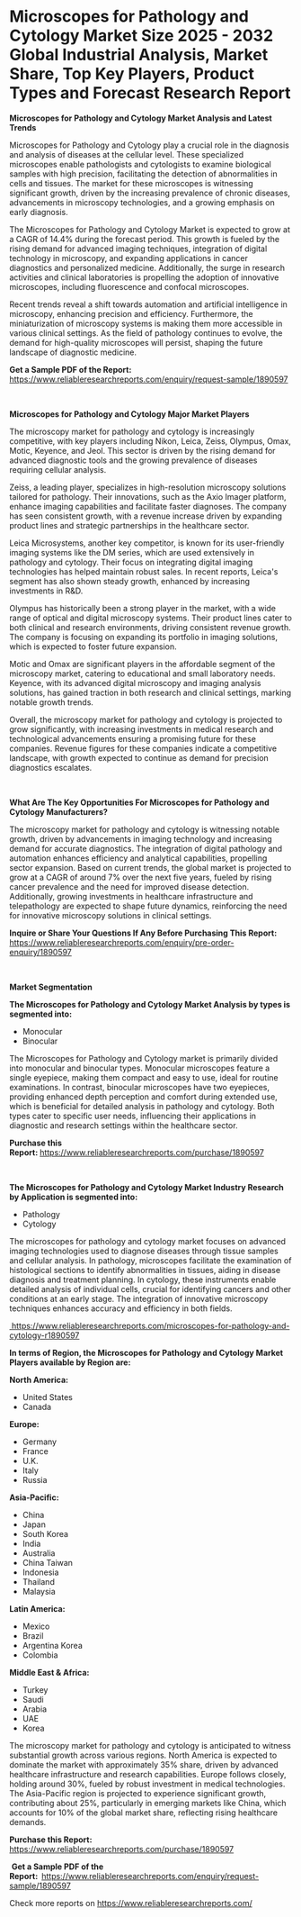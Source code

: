 <p><h1>Microscopes for Pathology and Cytology Market Size 2025 - 2032 Global Industrial Analysis, Market Share, Top Key Players, Product Types and Forecast Research Report</h1></p><p><strong>Microscopes for Pathology and Cytology Market Analysis and Latest Trends</strong></p>
<p><p>Microscopes for Pathology and Cytology play a crucial role in the diagnosis and analysis of diseases at the cellular level. These specialized microscopes enable pathologists and cytologists to examine biological samples with high precision, facilitating the detection of abnormalities in cells and tissues. The market for these microscopes is witnessing significant growth, driven by the increasing prevalence of chronic diseases, advancements in microscopy technologies, and a growing emphasis on early diagnosis.</p><p>The Microscopes for Pathology and Cytology Market is expected to grow at a CAGR of 14.4% during the forecast period. This growth is fueled by the rising demand for advanced imaging techniques, integration of digital technology in microscopy, and expanding applications in cancer diagnostics and personalized medicine. Additionally, the surge in research activities and clinical laboratories is propelling the adoption of innovative microscopes, including fluorescence and confocal microscopes.</p><p>Recent trends reveal a shift towards automation and artificial intelligence in microscopy, enhancing precision and efficiency. Furthermore, the miniaturization of microscopy systems is making them more accessible in various clinical settings. As the field of pathology continues to evolve, the demand for high-quality microscopes will persist, shaping the future landscape of diagnostic medicine.</p></p>
<p><strong>Get a Sample PDF of the Report:&nbsp;</strong> <a href="https://www.reliableresearchreports.com/enquiry/request-sample/1890597?utm_campaign=3360&utm_medium=2&utm_source=Github&utm_content=ia&utm_term=07042025&utm_id=microscopes-for-pathology-and-cytology">https://www.reliableresearchreports.com/enquiry/request-sample/1890597</a></p>
<p>&nbsp;</p>
<p><strong>Microscopes for Pathology and Cytology Major Market Players</strong></p>
<p><p>The microscopy market for pathology and cytology is increasingly competitive, with key players including Nikon, Leica, Zeiss, Olympus, Omax, Motic, Keyence, and Jeol. This sector is driven by the rising demand for advanced diagnostic tools and the growing prevalence of diseases requiring cellular analysis.</p><p>Zeiss, a leading player, specializes in high-resolution microscopy solutions tailored for pathology. Their innovations, such as the Axio Imager platform, enhance imaging capabilities and facilitate faster diagnoses. The company has seen consistent growth, with a revenue increase driven by expanding product lines and strategic partnerships in the healthcare sector.</p><p>Leica Microsystems, another key competitor, is known for its user-friendly imaging systems like the DM series, which are used extensively in pathology and cytology. Their focus on integrating digital imaging technologies has helped maintain robust sales. In recent reports, Leica's segment has also shown steady growth, enhanced by increasing investments in R&D.</p><p>Olympus has historically been a strong player in the market, with a wide range of optical and digital microscopy systems. Their product lines cater to both clinical and research environments, driving consistent revenue growth. The company is focusing on expanding its portfolio in imaging solutions, which is expected to foster future expansion.</p><p>Motic and Omax are significant players in the affordable segment of the microscopy market, catering to educational and small laboratory needs. Keyence, with its advanced digital microscopy and imaging analysis solutions, has gained traction in both research and clinical settings, marking notable growth trends.</p><p>Overall, the microscopy market for pathology and cytology is projected to grow significantly, with increasing investments in medical research and technological advancements ensuring a promising future for these companies. Revenue figures for these companies indicate a competitive landscape, with growth expected to continue as demand for precision diagnostics escalates.</p></p>
<p>&nbsp;</p>
<p><strong>What Are The Key Opportunities For Microscopes for Pathology and Cytology Manufacturers?</strong></p>
<p><p>The microscopy market for pathology and cytology is witnessing notable growth, driven by advancements in imaging technology and increasing demand for accurate diagnostics. The integration of digital pathology and automation enhances efficiency and analytical capabilities, propelling sector expansion. Based on current trends, the global market is projected to grow at a CAGR of around 7% over the next five years, fueled by rising cancer prevalence and the need for improved disease detection. Additionally, growing investments in healthcare infrastructure and telepathology are expected to shape future dynamics, reinforcing the need for innovative microscopy solutions in clinical settings.</p></p>
<p><strong>Inquire or Share Your Questions If Any Before Purchasing This Report:</strong> <a href="https://www.reliableresearchreports.com/enquiry/pre-order-enquiry/1890597?utm_campaign=3360&utm_medium=2&utm_source=Github&utm_content=ia&utm_term=07042025&utm_id=microscopes-for-pathology-and-cytology">https://www.reliableresearchreports.com/enquiry/pre-order-enquiry/1890597</a></p>
<p>&nbsp;</p>
<p><strong>Market Segmentation</strong></p>
<p><strong>The Microscopes for Pathology and Cytology Market Analysis by types is segmented into:</strong></p>
<p><ul><li>Monocular</li><li>Binocular</li></ul></p>
<p><p>The Microscopes for Pathology and Cytology market is primarily divided into monocular and binocular types. Monocular microscopes feature a single eyepiece, making them compact and easy to use, ideal for routine examinations. In contrast, binocular microscopes have two eyepieces, providing enhanced depth perception and comfort during extended use, which is beneficial for detailed analysis in pathology and cytology. Both types cater to specific user needs, influencing their applications in diagnostic and research settings within the healthcare sector.</p></p>
<p><strong>Purchase this Report:&nbsp;</strong><a href="https://www.reliableresearchreports.com/purchase/1890597?utm_campaign=3360&utm_medium=2&utm_source=Github&utm_content=ia&utm_term=07042025&utm_id=microscopes-for-pathology-and-cytology">https://www.reliableresearchreports.com/purchase/1890597</a></p>
<p>&nbsp;</p>
<p><strong>The Microscopes for Pathology and Cytology Market Industry Research by Application is segmented into:</strong></p>
<p><ul><li>Pathology</li><li>Cytology</li></ul></p>
<p><p>The microscopes for pathology and cytology market focuses on advanced imaging technologies used to diagnose diseases through tissue samples and cellular analysis. In pathology, microscopes facilitate the examination of histological sections to identify abnormalities in tissues, aiding in disease diagnosis and treatment planning. In cytology, these instruments enable detailed analysis of individual cells, crucial for identifying cancers and other conditions at an early stage. The integration of innovative microscopy techniques enhances accuracy and efficiency in both fields.</p></p>
<p><a href="https://www.reliableresearchreports.com/microscopes-for-pathology-and-cytology-r1890597?utm_campaign=3360&utm_medium=2&utm_source=Github&utm_content=ia&utm_term=07042025&utm_id=microscopes-for-pathology-and-cytology">&nbsp;https://www.reliableresearchreports.com/microscopes-for-pathology-and-cytology-r1890597</a></p>
<p><strong>In terms of Region, the Microscopes for Pathology and Cytology Market Players available by Region are:</strong></p>
<p>
    <p> <strong> North America: </strong>
        <ul>
            <li>United States</li>
            <li>Canada</li>
        </ul>
        </p> 
    <p> <strong> Europe: </strong>
        <ul>
            <li>Germany</li>
            <li>France</li>
            <li>U.K.</li>
            <li>Italy</li>
            <li>Russia</li>
        </ul>
        </p> 
    <p> <strong> Asia-Pacific: </strong>
        <ul>
            <li>China</li>
            <li>Japan</li>
            <li>South Korea</li>
            <li>India</li>
            <li>Australia</li>
            <li>China Taiwan</li>
            <li>Indonesia</li>
            <li>Thailand</li>
            <li>Malaysia</li>
        </ul>
        </p> 
    <p> <strong> Latin America: </strong>
        <ul>
            <li>Mexico</li>
            <li>Brazil</li>
            <li>Argentina Korea</li>
            <li>Colombia</li>
        </ul>
        </p> 
    <p> <strong> Middle East & Africa: </strong>
        <ul>
            <li>Turkey</li>
            <li>Saudi</li>
            <li>Arabia</li>
            <li>UAE</li>
            <li>Korea</li>
        </ul>
    </p>
    </p>
<p><p>The microscopy market for pathology and cytology is anticipated to witness substantial growth across various regions. North America is expected to dominate the market with approximately 35% share, driven by advanced healthcare infrastructure and research capabilities. Europe follows closely, holding around 30%, fueled by robust investment in medical technologies. The Asia-Pacific region is projected to experience significant growth, contributing about 25%, particularly in emerging markets like China, which accounts for 10% of the global market share, reflecting rising healthcare demands.</p></p>
<p><strong>Purchase this Report: </strong><a href="https://www.reliableresearchreports.com/purchase/1890597?utm_campaign=3360&utm_medium=2&utm_source=Github&utm_content=ia&utm_term=07042025&utm_id=microscopes-for-pathology-and-cytology">https://www.reliableresearchreports.com/purchase/1890597</a></p>
<p>&nbsp;<strong>Get a Sample PDF of the Report:&nbsp;&nbsp;</strong><a href="https://www.reliableresearchreports.com/enquiry/request-sample/1890597?utm_campaign=3360&utm_medium=2&utm_source=Github&utm_content=ia&utm_term=07042025&utm_id=microscopes-for-pathology-and-cytology">https://www.reliableresearchreports.com/enquiry/request-sample/1890597</a></p>
<p><strong></strong></p>
<p>Check more reports on <a href="https://www.reliableresearchreports.com/?utm_campaign=3360&utm_medium=2&utm_source=Github&utm_content=ia&utm_term=07042025&utm_id=microscopes-for-pathology-and-cytology">https://www.reliableresearchreports.com/</a></p>